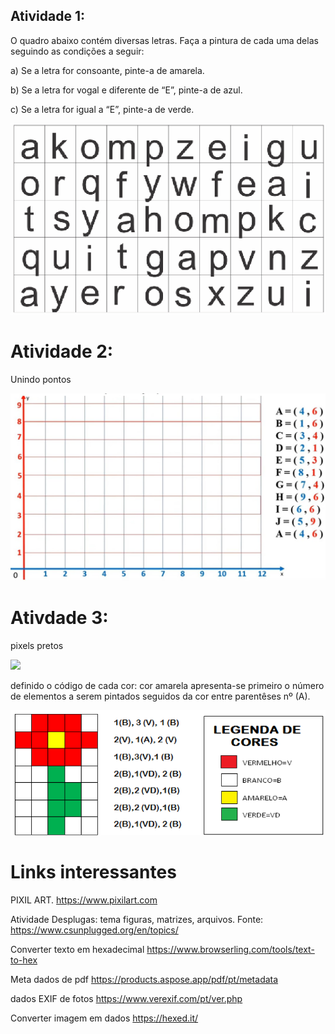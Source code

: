 

## Atividade 1:

O quadro abaixo contém diversas letras. Faça a pintura de cada uma delas seguindo as condições a seguir:

a) Se a letra for consoante, pinte-a de amarela.

b) Se a letra for vogal e diferente de “E”, pinte-a de azul.

c) Se a letra for igual a “E”, pinte-a de verde.


<img src=imagem/letras.png>

# Atividade 2:

Unindo pontos

<img src=https://raw.githubusercontent.com/mchavesferreira/desplugada/refs/heads/main/unindopontos.jpg>

# Ativdade 3:

pixels pretos

<img src=imagem/pixelspreto.png>

definido o código de cada cor: cor amarela apresenta-se primeiro o número de elementos a serem pintados seguidos da cor entre parentêses nº (A).

<img src=imagem/imagemcores.png>





# Links interessantes

PIXIL ART.  https://www.pixilart.com


Atividade Desplugas: tema figuras, matrizes,
arquivos.
Fonte: https://www.csunplugged.org/en/topics/

Converter texto em hexadecimal
https://www.browserling.com/tools/text-to-hex

Meta dados de pdf
https://products.aspose.app/pdf/pt/metadata

dados EXIF de fotos
https://www.verexif.com/pt/ver.php

Converter imagem em dados
https://hexed.it/

